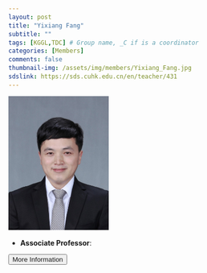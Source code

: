 ```yaml
---
layout: post
title: "Yixiang Fang"
subtitle: ""
tags: [KGGL,TDC] # Group name, _C if is a coordinator
categories: [Members]
comments: false
thumbnail-img: /assets/img/members/Yixiang_Fang.jpg
sdslink: https://sds.cuhk.edu.cn/en/teacher/431
---
```


<!-- photo -->
<!-- size: 200px width use html-->
<img
    src="../../assets/img/members/Yixiang_Fang.jpg"
    alt=""
    style="width: 200px; align: left;"
/>

<!-- bio -->
- **Associate Professor**:

<p>
    <button class="button">
    <a
        href="https://sds.cuhk.edu.cn/en/teacher/431"
        style="text-decoration: none"
        >More Information</a
    >
    </button>
</p>